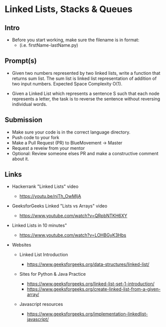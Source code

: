 # Linked Lists, Stacks & Queues

## Intro

- Before you start working, make sure the filename is in format:
  - (i.e. firstName-lastName.py)

## Prompt(s)
- Given two numbers represented by two linked lists, write a function that returns sum list. The sum list is linked list representation of addition of two input numbers. Expected Space Complexity O(1).

- Given a Linked List which represents a sentence S such that each node represents a letter, the task is to reverse the sentence without reversing individual words.

## Submission

- Make sure your code is in the correct language directory.
- Push code to your fork
- Make a Pull Request (PR) to BlueMovement -> Master
- Request a reveiw from your mentor
- Optional: Review someone elses PR and make a constructive comment about it.

## Links

- Hackerrank "Linked Lists" video
  - https://youtu.be/njTh_OwMljA
- GeeksforGeeks Linked "Lists vs Arrays" video
  - https://www.youtube.com/watch?v=QRpbNTKH6XY
- Linked Lists in 10 minutes"

  - https://www.youtube.com/watch?v=LOHBGyK3Hbs

- Websites

  - Linked List Introduction

    - https://www.geeksforgeeks.org/data-structures/linked-list/

  - Sites for Python & Java Practice

    - https://www.geeksforgeeks.org/linked-list-set-1-introduction/
    - https://www.geeksforgeeks.org/create-linked-list-from-a-given-array/

  - Javascript resources
    - https://www.geeksforgeeks.org/implementation-linkedlist-javascript/
